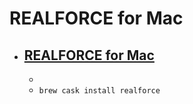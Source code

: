 # REALFORCE for Mac
- [REALFORCE for Mac](https://www.realforce.co.jp/support/download/index.html)
  -  
  - 
  - `brew cask install realforce`
